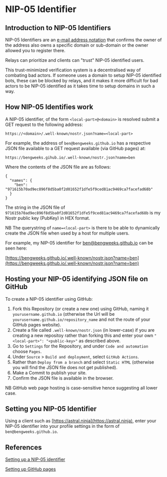 # NIP-05 Identifier

## Introduction to NIP-05 Identifiers

NIP-05 Identifiers are an [e-mail address notation](https://datatracker.ietf.org/doc/html/rfc5322#section-3.4.1) that confirms the owner of the address also owns a specific domain or sub-domain or the owner allowed you to register there.

Relays can prioritize and clients can "trust" NIP-05 identified users.

This trust-minimized verification system is a decentralised way of combating bad actors. If someone uses a domain to setup NIP-05 identified bots, these can be blocked by relays, and it makes it more difficult for bad actors to be NIP-05 identified as it takes time to setup domains in such a way. 

## How NIP-05 Identifies work

A NIP-05 identifier, of the form `<local-part>@<domain>` is resolved submit a GET request to the following address:

`https://<domain>/.well-known/nostr.json?name=<local-part>`

For example, the address of `ben@bengweeks.github.io` has a respective JSON file available to a GET request available (via GitHub pages) at:

`https://bengweeks.gihub.io/.well-known/nostr.json?name=ben`

Where the contents of the JSON file are as follows:

```
{
  "names": {
    "ben": "971615b70ad9ec896f8d5ba0f2d01652f1dfe5f9ced81ac9469ca7facefad68b"
  }
}
```

The string in the JSON file of `971615b70ad9ec896f8d5ba0f2d01652f1dfe5f9ced81ac9469ca7facefad68b` is my Nostr public key (PubKey) in HEX format.

NB The querystring of `name=<local-part>` is there to be able to dynamically create the JSON file when used by a host for multiple users.

For example, my NIP-05 identifier for ben@bengweeks.github.io can be seen here:

[https://bengweeks.github.io/.well-known/nostr.json?name=ben](https://bengweeks.github.io/.well-known/nostr.json?name=ben)

## Hosting your NIP-05 identifying JSON file on GitHub

To create a NIP-05 identifier using GitHub:

1. Fork this Repository (or create a new one) using GitHub, naming it `yourusername.github.io` (otherwise the Url will be `yourusername.github.io/repository_name` and not the route of your GitHub pages website).
2. Create a file called `.well-known/nostr.json` (in lower-case) if you are creating a new repositoy rather than forking this and enter your own `"<local-part>": "<public-key>"` as described above.
3. Go to `Settings` for the Repository, and under `Code and automation` choose `Pages`.
4. Under `Source` > `Build and deployment`, select `GitHub Actions`.
5. Rather than `Deploy from a branch` and select `Static HTML` (otherwise you will find the JSON file does not get published).
6. Make a Commit to publish your site.
7. Confirm the JSON file is available in the browser.

NB GitHub web page hosting is case-sensitive hence suggesting all lower case.

## Setting you NIP-05 Identifier

Using a client such as [https://astral.ninja](https://astral.ninja), enter your NIP-05 identifier into your profile settings in the form of `ben@bengweeks.github.io`.

## References

[Setting up a NIP-05 identifier](https://github.com/nostr-protocol/nips/blob/master/05.md)

[Setting up GitHub pages](https://docs.github.com/en/pages/getting-started-with-github-pages/creating-a-github-pages-site)
